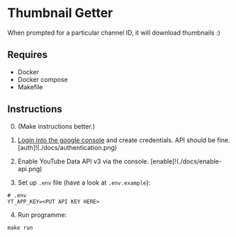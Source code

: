 # Thumbnail Getter

When prompted for a particular channel ID, it will download thumbnails :)

## Requires

- Docker
- Docker compose
- Makefile

## Instructions

0. (Make instructions better.)

1. [Login into the google console](https://console.cloud.google.com/) and create credentials. API should be fine.
   [auth]!(./docs/authentication.png)

2. Enable YouTube Data API v3 via the console.
   [enable]!(./docs/enable-api.png)

3. Set up `.env` file (have a look at `.env.example`):

```shell
# .env
YT_APP_KEY=<PUT API KEY HERE>
```

4. Run programme:

```shell
make run
```
